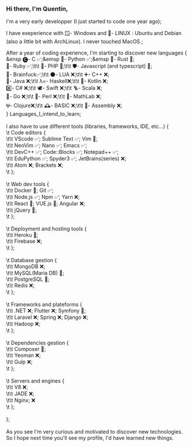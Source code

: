 ### Hi there, I'm Quentin,

I'm a very early developper (I just started to code one year ago);

I have exeperience with 🪟- Windows and 🐧- LINUX : Ubuntu and Debian (also a little bit with ArchLinux). I never touched MacOS.;

After a year of coding experience, I'm starting to discover new languages {<br/>
&ensp  🅒- C ✅;&emsp              🐍- Python ✅;&emsp          🦀- Rust 📝;<br/>
      💎- Ruby ✅;\t\t       🐘- PHP 📝;\t\t        🛡️- Javascript (and typescript) 📝;<br/>
      🧠- Brainfuck✅;\t\t   🌑- LUA ❌;\t\t        ➕- C++ ❌;<br/>
      🍵- Java ❌;\t\t       λ=- Haskell❌;\t\t     📐- Kotlin ❌;<br/>
      #️⃣- C# ❌;\t\t         🕊- Swift ❌;\t\t      🪜- Scala ❌;<br/>
      🦫- Go ❌;\t\t         🐪- Perl ❌;\t\t       🔢- MathLab ❌;<br/>
      ⛎- Clojure❌;\t\t     🕰️- BASIC ❌;\t\t      🔧- Assembly ❌;<br/>
} Languages_I_intend_to_learn;<br/>
<br/>
I also have to use different tools (libraries, frameworks, IDE, etc...) {<br/>
\t  Code editors {<br/>
\t\t      VScode ✅;       Sublime Text ✅;     Vim 📝;<br/>
\t\t      NeoVim ✅;       Nano ✅;             Emacs ✅;<br/>
\t\t      DevC++ ✅;       Code::Blocks ✅;     Notepad++ ✅;<br/>
\t\t      EduPython ✅;    Spyder3 ✅;          JetBrains(series) ❌;<br/>
\t\t      Atom ❌;         Brackets ❌;<br/>
\t  };<br/>
  <br/>
\t  Web dev tools {<br/>
\t\t      Docker 📝;   Git ✅;<br/>
\t\t      Node.js ✅;  Npm ✅;     Yarn ❌;<br/>
\t\t      React 📝;    VUE.js 📝;  Angular ❌;<br/>
\t\t      jQuery 📝;<br/>
\t  };<br/>
<br/>
\t  Deployment and hosting tools {<br/>
\t\t      Heroku 📝;<br/>
\t\t      Firebase ❌;<br/>
\t  };<br/>
  <br/>
\t  Database gestion {<br/>
\t\t      MongoDB ❌;<br/>
\t\t      MySQL(Maria DB) 📝;<br/>
\t\t      PostgreSQL 📝;<br/>
\t\t      Redis ❌;<br/>
\t  };<br/>
<br/>
\t  Frameworks and plateforms {<br/>
\t\t      .NET ❌;      Flutter ❌;    Symfony 📝;<br/>
\t\t      Laravel ❌;   Spring ❌;     Django ❌;<br/>
\t\t      Hadoop ❌;<br/>
\t  };<br/>
<br/>
\t  Dependencies gestion {<br/>
\t\t      Composer 📝;<br/>
\t\t      Yeoman ❌;<br/>
\t\t      Gulp ❌;<br/>
\t  };<br/>
<br/>
\t  Servers and engines {<br/>
\t\t      V8 ❌;<br/>
\t\t      JADE ❌;<br/>
\t\t      Nginx; ❌ <br/>
\t  };<br/>
<br/>
};<br/>
<br/>
As you see I'm very curious and motivated to discover new technologies.<br/>
So I hope next time you'll see my profile, I'd have learned new things.<br/>
<!--
**Qua-9-9-1/Qua-9-9-1** is a ✨ _special_ ✨ repository because its `README.md` (this file) appears on your GitHub profile.

Here are some ideas to get you started:

- 🔭 I’m currently working on ...
- 🌱 I’m currently learning ...
- 👯 I’m looking to collaborate on ...
- 🤔 I’m looking for help with ...
- 💬 Ask me about ...
- 📫 How to reach me: ...
- 😄 Pronouns: ...
- ⚡ Fun fact: ...
-->

